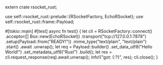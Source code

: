 extern crate rsocket_rust;

use self::rsocket_rust::prelude::{RSocketFactory, EchoRSocket};
use self::rsocket_rust::frame::Payload;

#[tokio::main]
#[test]
async fn test() {
    let cli = RSocketFactory::connect()
        .acceptor(|| Box::new(EchoRSocket))
        .transport("tcp://127.0.0.1:7878")
        .setup(Payload::from("READY!"))
        .mime_type("text/plain", "text/plain")
        .start()
        .await
        .unwrap();
    let req = Payload::builder()
        .set_data_utf8("Hello World!")
        .set_metadata_utf8("Rust")
        .build();
    let res = cli.request_response(req).await.unwrap();
    info!("got: {:?}", res);
    cli.close();
}
